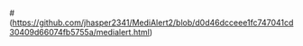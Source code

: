 #(https://github.com/jhasper2341/MediAlert2/blob/d0d46dcceee1fc747041cd30409d66074fb5755a/medialert.html)
